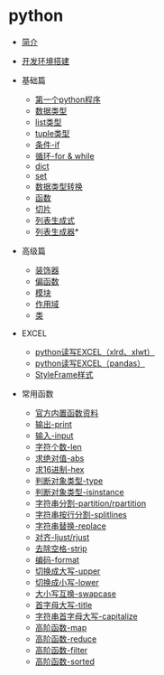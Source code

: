 # python

* [简介](content/python.md)
* [开发环境搭建](install.md)
* 基础篇
  * [第一个python程序](first_python.md)
  * [数据类型](content/type.md)
  * [list类型](content/list.md)
  * [tuple类型](contet/tuple.md)
  * [条件-if](content/if.md)
  * [循环-for & while](content/for.md)
  * [dict](content/dict.md)
  * [set](content/set.md)
  * [数据类型转换](content/typeConvert.md)
  * [函数](content/function.md)
  * [切片](content/Slice.md)
  * [列表生成式](content/list_maker.md)
  * [列表生成器](content/list_gen.md)*
* 高级篇
  * [装饰器](content/decorator.md)
  * [偏函数](content/partial_fun.md)
  * [模块](content/module.md)
  * [作用域](content/area.md)
  * [类](content/class.md)

* EXCEL
  * [python读写EXCEL（xlrd、xlwt）](./content/xlrd.md)
  * [python读写EXCEL（pandas）](./content/pandas.md)
  * [StyleFrame样式](./content/styleframe.md)
  
* 常用函数
  * [官方内置函数资料](https://docs.python.org/3/library/functions.html)
  * [输出-print](content/print.md)
  * [输入-input](content/input.md)
  * [字符个数-len](content/len.md)
  * [求绝对值-abs](content/abs.md)
  * [求16进制-hex](content/hex.md)
  * [判断对象类型-type](content/type_fun.md)
  * [判断对象类型-isinstance](content/isinstance.md)
  * [字符串分割-partition/rpartition](content/partition.md)
  * [字符串按行分割-splitlines](content/splitlines.md)
  * [字符串替换-replace](content/replace.md)
  * [对齐-ljust/rjust](content/ljust.md)
  * [去除空格-strip](content/strip.md)
  * [编码-format](content/format.md)
  * [切换成大写-upper](content/upper.md)
  * [切换成小写-lower](content/lower.md)
  * [大小写互换-swapcase](content/swapcase.md)
  * [首字母大写-title](content/title.md)
  * [字符串首字母大写-capitalize](content/capitalize.md)
  * [高阶函数-map](content/map.md)
  * [高阶函数-reduce](content/reduce.md)
  * [高阶函数-filter](content/filter.md)
  * [高阶函数-sorted](content/sorted.md)

  